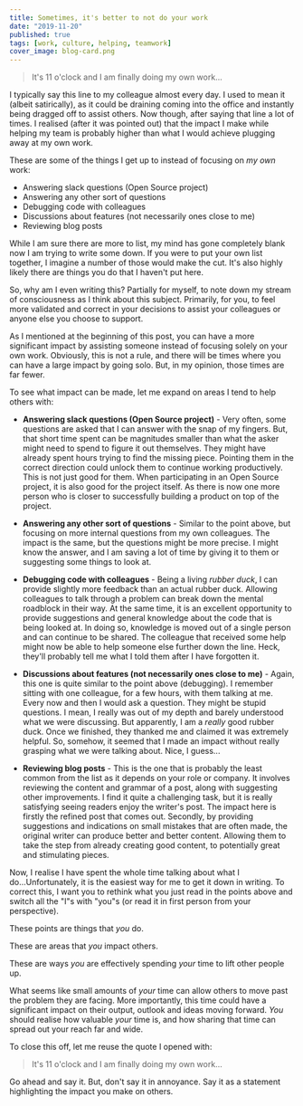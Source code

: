 ```yaml
---
title: Sometimes, it's better to not do your work
date: "2019-11-20"
published: true
tags: [work, culture, helping, teamwork]
cover_image: blog-card.png
---
```


> It's 11 o'clock and I am finally doing my own work...

I typically say this line to my colleague almost every day. I used to mean it (albeit satirically), as it could be draining coming into the office and instantly being dragged off to assist others. Now though, after saying that line a lot of times. I realised (after it was pointed out) that the impact I make while helping my team is probably higher than what I would achieve plugging away at my own work.

These are some of the things I get up to instead of focusing on _my own_ work:

- Answering slack questions (Open Source project)
- Answering any other sort of questions
- Debugging code with colleagues
- Discussions about features (not necessarily ones close to me)
- Reviewing blog posts

While I am sure there are more to list, my mind has gone completely blank now I am trying to write some down. If you were to put your own list together, I imagine a number of those would make the cut. It's also highly likely there are things you do that I haven't put here.

So, why am I even writing this? Partially for myself, to note down my stream of consciousness as I think about this subject. Primarily, for you, to feel more validated and correct in your decisions to assist your colleagues or anyone else you choose to support.

As I mentioned at the beginning of this post, you can have a more significant impact by assisting someone instead of focusing solely on your own work. Obviously, this is not a rule, and there will be times where you can have a large impact by going solo. But, in my opinion, those times are far fewer.

To see what impact can be made, let me expand on areas I tend to help others with:

- __Answering slack questions (Open Source project)__ - Very often, some questions are asked that I can answer with the snap of my fingers. But, that short time spent can be magnitudes smaller than what the asker might need to spend to figure it out themselves. They might have already spent hours trying to find the missing piece. Pointing them in the correct direction could unlock them to continue working productively. This is not just good for them. When participating in an Open Source project, it is also good for the project itself. As there is now one more person who is closer to successfully building a product on top of the project.

- __Answering any other sort of questions__ - Similar to the point above, but focusing on more internal questions from my own colleagues. The impact is the same, but the questions might be more precise. I might know the answer, and I am saving a lot of time by giving it to them or suggesting some things to look at.

- __Debugging code with colleagues__ - Being a living _rubber duck_, I can provide slightly more feedback than an actual rubber duck. Allowing colleagues to talk through a problem can break down the mental roadblock in their way. At the same time, it is an excellent opportunity to provide suggestions and general knowledge about the code that is being looked at. In doing so, knowledge is moved out of a single person and can continue to be shared. The colleague that received some help might now be able to help someone else further down the line. Heck, they'll probably tell me what I told them after I have forgotten it.

- __Discussions about features (not necessarily ones close to me)__ - Again, this one is quite similar to the point above (debugging). I remember sitting with one colleague, for a few hours, with them talking at me. Every now and then I would ask a question. They might be stupid questions. I mean, I really was out of my depth and barely understood what we were discussing. But apparently, I am a _really_ good rubber duck. Once we finished, they thanked me and claimed it was extremely helpful. So, somehow, it seemed that I made an impact without really grasping what we were talking about. Nice, I guess...

- __Reviewing blog posts__ - This is the one that is probably the least common from the list as it depends on your role or company. It involves reviewing the content and grammar of a post, along with suggesting other improvements. I find it quite a challenging task, but it is really satisfying seeing readers enjoy the writer's post. The impact here is firstly the refined post that comes out. Secondly, by providing suggestions and indications on small mistakes that are often made, the original writer can produce better and better content. Allowing them to take the step from already creating good content, to potentially great and stimulating pieces.

Now, I realise I have spent the whole time talking about what I do...Unfortunately, it is the easiest way for me to get it down in writing. To correct this, I want you to rethink what you just read in the points above and switch all the "I"s with "you"s (or read it in first person from your perspective).

These points are things that _you_ do.

These are areas that _you_ impact others.

These are ways _you_ are effectively spending _your_ time to lift other people up.

What seems like small amounts of _your_ time can allow others to move past the problem they are facing. More importantly, this time could have a significant impact on their output, outlook and ideas moving forward. _You_ should realise how valuable _your_ time is, and how sharing that time can spread out your reach far and wide.

To close this off, let me reuse the quote I opened with:

> It's 11 o'clock and I am finally doing my own work...

Go ahead and say it. But, don't say it in annoyance. Say it as a statement highlighting the impact you make on others.

